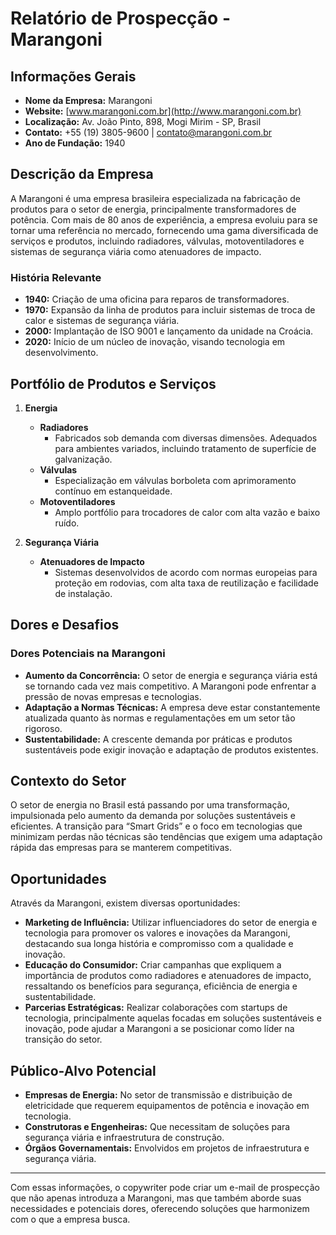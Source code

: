 # Relatório de Prospecção - Marangoni

## Informações Gerais
- **Nome da Empresa:** Marangoni
- **Website:** [www.marangoni.com.br](http://www.marangoni.com.br)
- **Localização:** Av. João Pinto, 898, Mogi Mirim - SP, Brasil
- **Contato:** +55 (19) 3805-9600 | contato@marangoni.com.br
- **Ano de Fundação:** 1940

## Descrição da Empresa

A Marangoni é uma empresa brasileira especializada na fabricação de produtos para o setor de energia, principalmente transformadores de potência. Com mais de 80 anos de experiência, a empresa evoluiu para se tornar uma referência no mercado, fornecendo uma gama diversificada de serviços e produtos, incluindo radiadores, válvulas, motoventiladores e sistemas de segurança viária como atenuadores de impacto. 

### História Relevante
- **1940:** Criação de uma oficina para reparos de transformadores.
- **1970:** Expansão da linha de produtos para incluir sistemas de troca de calor e sistemas de segurança viária.
- **2000:** Implantação de ISO 9001 e lançamento da unidade na Croácia.
- **2020:** Início de um núcleo de inovação, visando tecnologia em desenvolvimento.

## Portfólio de Produtos e Serviços

1. **Energia**
   - **Radiadores**
     - Fabricados sob demanda com diversas dimensões. Adequados para ambientes variados, incluindo tratamento de superfície de galvanização.
   - **Válvulas**
     - Especialização em válvulas borboleta com aprimoramento contínuo em estanqueidade.
   - **Motoventiladores**
     - Amplo portfólio para trocadores de calor com alta vazão e baixo ruído.

2. **Segurança Viária**
   - **Atenuadores de Impacto**
     - Sistemas desenvolvidos de acordo com normas europeias para proteção em rodovias, com alta taxa de reutilização e facilidade de instalação.

## Dores e Desafios

### Dores Potenciais na Marangoni
- **Aumento da Concorrência:** O setor de energia e segurança viária está se tornando cada vez mais competitivo. A Marangoni pode enfrentar a pressão de novas empresas e tecnologias.
- **Adaptação a Normas Técnicas:** A empresa deve estar constantemente atualizada quanto às normas e regulamentações em um setor tão rigoroso.
- **Sustentabilidade:** A crescente demanda por práticas e produtos sustentáveis pode exigir inovação e adaptação de produtos existentes.

## Contexto do Setor

O setor de energia no Brasil está passando por uma transformação, impulsionada pelo aumento da demanda por soluções sustentáveis e eficientes. A transição para “Smart Grids” e o foco em tecnologias que minimizam perdas não técnicas são tendências que exigem uma adaptação rápida das empresas para se manterem competitivas.

## Oportunidades

Através da Marangoni, existem diversas oportunidades:
- **Marketing de Influência:** Utilizar influenciadores do setor de energia e tecnologia para promover os valores e inovações da Marangoni, destacando sua longa história e compromisso com a qualidade e inovação.
- **Educação do Consumidor:** Criar campanhas que expliquem a importância de produtos como radiadores e atenuadores de impacto, ressaltando os benefícios para segurança, eficiência de energia e sustentabilidade.
- **Parcerias Estratégicas:** Realizar colaborações com startups de tecnologia, principalmente aquelas focadas em soluções sustentáveis e inovação, pode ajudar a Marangoni a se posicionar como líder na transição do setor.

## Público-Alvo Potencial

- **Empresas de Energia:** No setor de transmissão e distribuição de eletricidade que requerem equipamentos de potência e inovação em tecnologia.
- **Construtoras e Engenheiras:** Que necessitam de soluções para segurança viária e infraestrutura de construção.
- **Órgãos Governamentais:** Envolvidos em projetos de infraestrutura e segurança viária.

---

Com essas informações, o copywriter pode criar um e-mail de prospecção que não apenas introduza a Marangoni, mas que também aborde suas necessidades e potenciais dores, oferecendo soluções que harmonizem com o que a empresa busca.